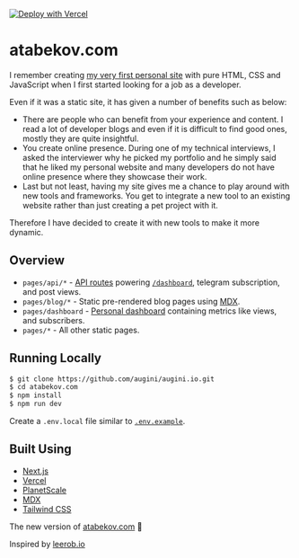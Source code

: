 [![Deploy with Vercel](https://vercel.com/button)](https://vercel.com/new/git/external?repository-url=https%3A%2F%2Fgithub.com%2Faugini%2Fatabekov.com)

# atabekov.com

I remember creating [my very first personal site](https://augini.github.io/portfolio-website/) with pure HTML, CSS and JavaScript when I first started looking for a job as a developer. 

Even if it was a static site, it has given a number of benefits such as below:

- There are people who can benefit from your experience and content. I read a lot of developer blogs and even if it is difficult to find good ones, mostly they are quite insightful.
- You create online presence. During one of my technical interviews, I asked the interviewer why he picked my portfolio and he simply said that he liked my personal website and many developers do not have online presence where they showcase their work.
- Last but not least, having my site gives me a chance to play around with new tools and frameworks. You get to integrate a new tool to an existing website rather than just creating a pet project with it.

Therefore I have decided to create it with new tools to make it more dynamic.

## Overview

- `pages/api/*` - [API routes](https://nextjs.org/docs/api-routes/introduction) powering [`/dashboard`](https://atabekov.com/dashboard), telegram subscription, and post views.
- `pages/blog/*` - Static pre-rendered blog pages using [MDX](https://github.com/mdx-js/mdx).
- `pages/dashboard` - [Personal dashboard](https://atabekov.com/dashboard) containing metrics like views, and subscribers.
- `pages/*` - All other static pages.

## Running Locally

```bash
$ git clone https://github.com/augini/augini.io.git
$ cd atabekov.com
$ npm install
$ npm run dev
```

Create a `.env.local` file similar to [`.env.example`](https://github.com/augini/augini.com/blob/master/.env.example).

## Built Using

- [Next.js](https://nextjs.org/)
- [Vercel](https://vercel.com)
- [PlanetScale](https://planetscale.com/)
- [MDX](https://github.com/mdx-js/mdx)
- [Tailwind CSS](https://tailwindcss.com/)

The new version of [atabekov.com](https://atabekov.com) 🚀

Inspired by [leerob.io](https://leerob.io)
